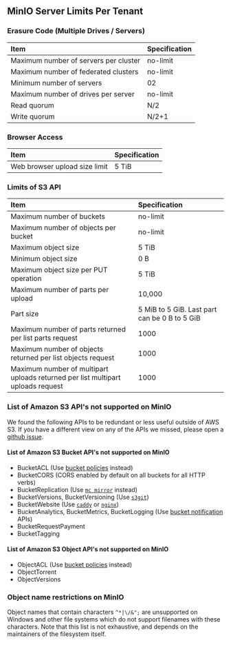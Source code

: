 ## MinIO Server Limits Per Tenant

### Erasure Code (Multiple Drives / Servers)

|Item|Specification|
|:---|:---|
|Maximum number of servers per cluster| no-limit|
|Maximum number of federated clusters | no-limit|
|Minimum number of servers| 02|
|Maximum number of drives per server| no-limit|
|Read quorum| N/2|
|Write quorum| N/2+1|

### Browser Access

|Item|Specification|
|:---|:---|
|Web browser upload size limit| 5 TiB|

### Limits of S3 API

|Item|Specification|
|:---|:---|
|Maximum number of buckets| no-limit|
|Maximum number of objects per bucket| no-limit|
|Maximum object size| 5 TiB|
|Minimum object size| 0 B|
|Maximum object size per PUT operation| 5 TiB|
|Maximum number of parts per upload| 	10,000|
|Part size|5 MiB to 5 GiB. Last part can be 0 B to 5 GiB|
|Maximum number of parts returned per list parts request| 1000|
|Maximum number of objects returned per list objects request| 1000|
|Maximum number of multipart uploads returned per list multipart uploads request| 1000|

### List of Amazon S3 API's not supported on MinIO
We found the following APIs to be redundant or less useful outside of AWS S3. If you have a different view on any of the APIs we missed, please open a [github issue](https://github.com/minio/minio/issues).

#### List of Amazon S3 Bucket API's not supported on MinIO

- BucketACL (Use [bucket policies](https://docs.min.io/docs/minio-client-complete-guide#policy) instead)
- BucketCORS (CORS enabled by default on all buckets for all HTTP verbs)
- BucketReplication (Use [`mc mirror`](https://docs.min.io/docs/minio-client-complete-guide#mirror) instead)
- BucketVersions, BucketVersioning (Use [`s3git`](https://github.com/s3git/s3git))
- BucketWebsite (Use [`caddy`](https://github.com/mholt/caddy) or [`nginx`](https://www.nginx.com/resources/wiki/))
- BucketAnalytics, BucketMetrics, BucketLogging (Use [bucket notification](https://docs.min.io/docs/minio-client-complete-guide#events) APIs)
- BucketRequestPayment
- BucketTagging

#### List of Amazon S3 Object API's not supported on MinIO

- ObjectACL (Use [bucket policies](https://docs.min.io/docs/minio-client-complete-guide#policy) instead)
- ObjectTorrent
- ObjectVersions

### Object name restrictions on MinIO
Object names that contain characters `^*|\/&";` are unsupported on Windows and other file systems which do not support filenames with these characters. Note that this list is not exhaustive, and depends on the maintainers of the filesystem itself.
